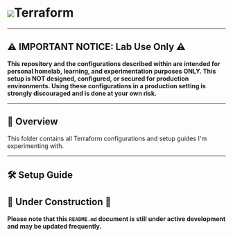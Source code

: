 # ![ ](image.png)Terraform

---

## ⚠️ IMPORTANT NOTICE: Lab Use Only ⚠️

**This repository and the configurations described within are intended for personal homelab, learning, and experimentation purposes ONLY. This setup is NOT designed, configured, or secured for production environments. Using these configurations in a production setting is strongly discouraged and is done at your own risk.**

---

## 🚀 Overview

This folder contains all Terraform configurations and setup guides I'm experimenting with.

---

## 🛠️ Setup Guide

## 🚧 Under Construction 🚧

**Please note that this `README.md` document is still under active development and may be updated frequently.**